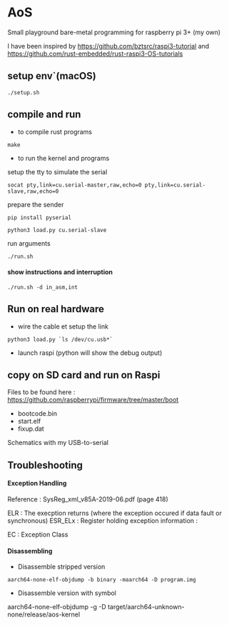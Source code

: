 # AoS

Small playground bare-metal programming for raspberry pi 3+ (my own)

I have been inspired by https://github.com/bztsrc/raspi3-tutorial and https://github.com/rust-embedded/rust-raspi3-OS-tutorials


## setup env`(macOS)

```./setup.sh```

## compile and run 

* to compile rust programs

```make```

* to run the kernel and programs

setup the tty to simulate the serial 

```socat pty,link=cu.serial-master,raw,echo=0 pty,link=cu.serial-slave,raw,echo=0```

prepare the sender

```pip install pyserial```

```python3 load.py cu.serial-slave```

run arguments

```./run.sh```

#### show instructions and interruption

```./run.sh -d in_asm,int ```


## Run on real hardware 

* wire the cable et setup the link 

```python3 load.py `ls /dev/cu.usb*` ```

* launch raspi (python will show the debug output)

## copy on SD card and run on Raspi

Files to be found here : 
https://github.com/raspberrypi/firmware/tree/master/boot

 - bootcode.bin
 - start.elf
 - fixup.dat

Schematics with my USB-to-serial 


## Troubleshooting 

#### Exception Handling 

Reference : SysReg_xml_v85A-2019-06.pdf (page 418)

ELR : The execption returns (where the exception occured if data fault or synchronous)
ESR_ELx : Register holding exception information : 

EC : Exception Class 




#### Disassembling 

- Disassemble stripped version 

```aarch64-none-elf-objdump -b binary -maarch64 -D program.img```

- Disassemble  version with symbol

aarch64-none-elf-objdump -g -D target/aarch64-unknown-none/release/aos-kernel

